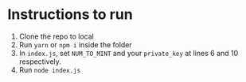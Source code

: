 # Instructions to run

1. Clone the repo to local
2. Run `yarn` or `npm i` inside the folder
3. In `index.js`, set `NUM_TO_MINT` and your `private_key` at lines 6 and 10 respectively.
4. Run `node index.js`
